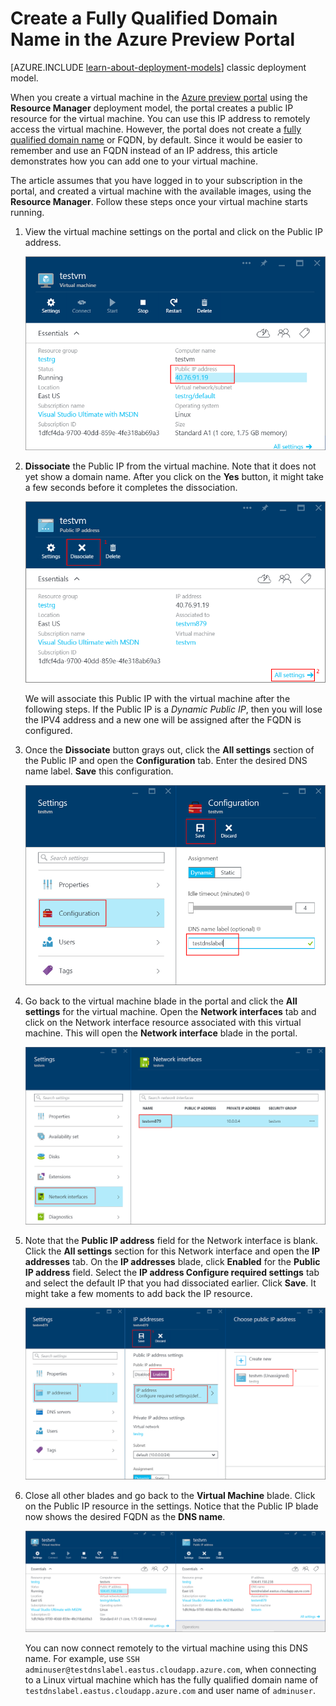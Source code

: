 <properties
   pageTitle="Create an FQDN for a VM in the Azure Portal | Microsoft Azure"
   description="Learn how to create a Fully Qualified Domain Name or FQDN for a Resource Manager based virtual machine in the Azure preview portal."
   services="virtual-machines"
   documentationCenter=""
   authors="dsk-2015"
   manager="timlt"
   editor="tysonn"
   tags="azure-resource-manager"/>

<tags
   ms.service="virtual-machines"
   ms.devlang="na"
   ms.topic="article"
   ms.tgt_pltfrm="na"
   ms.workload="infrastructure-services"
   ms.date="08/21/2015"
   ms.author="dkshir"/>

# Create a Fully Qualified Domain Name in the Azure Preview Portal

[AZURE.INCLUDE [learn-about-deployment-models](../../includes/learn-about-deployment-models-rm-include.md)] classic deployment model.


When you create a virtual machine in the [Azure preview portal](https://portal.azure.com) using the **Resource Manager** deployment model, the portal creates a public IP resource for the virtual machine. You can use this IP address to remotely access the virtual machine. However, the portal does not create a [fully qualified domain name](https://en.wikipedia.org/wiki/Fully_qualified_domain_name) or FQDN, by default. Since it would be easier to remember and use an FQDN instead of an IP address, this article demonstrates how you can add one to your virtual machine.

The article assumes that you have logged in to your subscription in the portal, and created a virtual machine with the available images, using the **Resource Manager**. Follow these steps once your virtual machine starts running.

1.  View the virtual machine settings on the portal and click on the Public IP address.

    ![locate ip resource](media/virtual-machines-create-fqdn-on-portal/locatePublicIP.PNG)

2.  **Dissociate** the Public IP from the virtual machine. Note that it does not yet show a domain name. After you click on the **Yes** button, it might take a few seconds before it completes the dissociation.

    ![dissociate ip resource](media/virtual-machines-create-fqdn-on-portal/dissociateIP.PNG)

    We will associate this Public IP with the virtual machine after the following steps. If the Public IP is a _Dynamic Public IP_, then you will lose the IPV4 address and a new one will be assigned after the FQDN is configured.

3.  Once the **Dissociate** button grays out, click the **All settings** section of the Public IP and open the **Configuration** tab. Enter the desired DNS name label. **Save** this configuration.

    ![enter dns name label](media/virtual-machines-create-fqdn-on-portal/dnsNameLabel.PNG)

4.  Go back to the virtual machine blade in the portal and click the **All settings** for the virtual machine. Open the **Network interfaces** tab and click on the Network interface resource associated with this virtual machine. This will open the **Network interface** blade in the portal.

    ![open network interface](media/virtual-machines-create-fqdn-on-portal/openNetworkInterface.PNG)

5.  Note that the **Public IP address** field for the Network interface is blank. Click the **All settings** section for this Network interface and open the **IP addresses** tab. On the **IP addresses** blade, click **Enabled** for the **Public IP address** field. Select the **IP address Configure required settings** tab and select the default IP that you had dissociated earlier. Click **Save**. It might take a few moments to add back the IP resource.

    ![configure IP resource](media/virtual-machines-create-fqdn-on-portal/configureIP.PNG)

6.  Close all other blades and go back to the **Virtual Machine** blade. Click on the Public IP resource in the settings. Notice that the Public IP blade now shows the desired FQDN as the **DNS name**.

    ![FQDN is created](media/virtual-machines-create-fqdn-on-portal/fqdnCreated.PNG)

    You can now connect remotely to the virtual machine using this DNS name. For example, use `SSH adminuser@testdnslabel.eastus.cloudapp.azure.com`, when connecting to a Linux virtual machine which has the fully qualified domain name of `testdnslabel.eastus.cloudapp.azure.com` and user name of `adminuser`.

